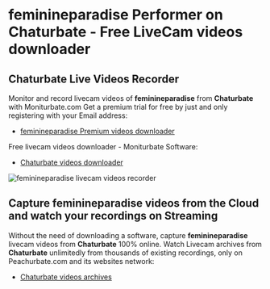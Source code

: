 # feminineparadise Performer on Chaturbate - Free LiveCam videos downloader

## Chaturbate Live Videos Recorder

Monitor and record livecam videos of **feminineparadise** from **Chaturbate** with Moniturbate.com
Get a premium trial for free by just and only registering with your Email address:
* [feminineparadise Premium videos downloader](https://moniturbate.com/request-demo-licence-key.html)

Free livecam videos downloader - Moniturbate Software:
* [Chaturbate videos downloader](https://moniturbate.com/moniturbate-download-software.html)

![feminineparadise livecam videos recorder](https://peachurnet.com/templates/moniturbate-software.png)


## Capture feminineparadise videos from the Cloud and watch your recordings on Streaming

Without the need of downloading a software, capture **feminineparadise** livecam videos from **Chaturbate** 100% online.
Watch Livecam archives from **Chaturbate** unlimitedly from thousands of existing recordings, only on Peachurbate.com and its websites network:
* [Chaturbate videos archives](https://peachurnet.com/)